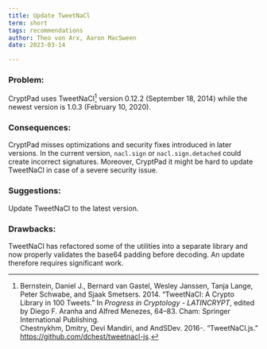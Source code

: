```yaml
---
title: Update TweetNaCl
term: short
tags: recommendations
author: Theo von Arx, Aaron MacSween
date: 2023-03-14

---
```


### Problem:

CryptPad uses TweetNaCl[^1] version 0.12.2
(September 18, 2014) while the newest version is 1.0.3 (February 10,
2020).

### Consequences:

CryptPad misses optimizations and security fixes introduced in later
versions. In the current version, `nacl.sign` or `nacl.sign.detached`
could create incorrect signatures. Moreover, CryptPad it might be hard
to update TweetNaCl in case of a severe security issue.

### Suggestions:

Update TweetNaCl to the latest version.

### Drawbacks:

TweetNaCl has refactored some of the utilities into a separate library
and now properly validates the base64 padding before decoding. An update
therefore requires significant work.


[^1]: Bernstein, Daniel J., Bernard van Gastel, Wesley Janssen, Tanja Lange, Peter Schwabe, and Sjaak Smetsers. 2014. “TweetNaCl: A Crypto Library in 100 Tweets.” In *Progress in Cryptology - LATINCRYPT*, edited by Diego F. Aranha and Alfred Menezes, 64–83. Cham: Springer International Publishing.  
Chestnykhm, Dmitry, Devi Mandiri, and AndSDev. 2016-. “TweetNaCl.js.” https://github.com/dchest/tweetnacl-js.